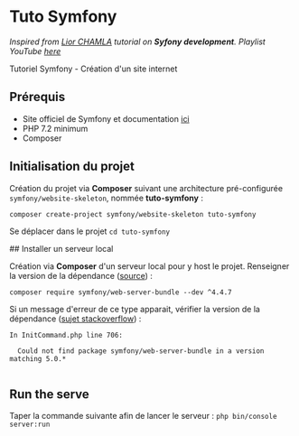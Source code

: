 # Tuto Symfony

*Inspired from [Lior CHAMLA](https://www.youtube.com/channel/UCS71mal_TkTW_PpZR9YLpIA "Lior CHAMLA") tutorial on **Syfony development**. Playlist YouTube [here](https://www.youtube.com/playlist?list=PLpUhHhXoxrjdQLodxlHFY09_9XzqdPBW8 "Syfony Development")*

Tutoriel Symfony - Création d'un site internet

## Prérequis

- Site officiel de Symfony et documentation [ici](https://symfony.com/ "Symfony official website")
- PHP 7.2 minimum
- Composer

## Initialisation du projet

Création du projet via **Composer** suivant une architecture pré-configurée `symfony/website-skeleton`, nommée **tuto-symfony** :

`composer create-project symfony/website-skeleton tuto-symfony`

Se déplacer dans le projet `cd tuto-symfony`

## Installer un serveur local

Création via **Composer** d'un serveur local pour y host le projet. Renseigner la version de la dépendance ([source](https://packagist.org/packages/symfony/web-server-bundle "Packagist Symfony server")) :

`composer require symfony/web-server-bundle --dev ^4.4.7`

Si un message d'erreur de ce type apparait, vérifier la version de la dépendance ([sujet stackoverflow](https://stackoverflow.com/a/59542164/7998119 "StackOverflow")) :

```shell
In InitCommand.php line 706:
                                                                                
  Could not find package symfony/web-server-bundle in a version matching 5.0.*  
                                                                                
```

## Run the serve

Taper la commande suivante afin de lancer le serveur : `php bin/console server:run`